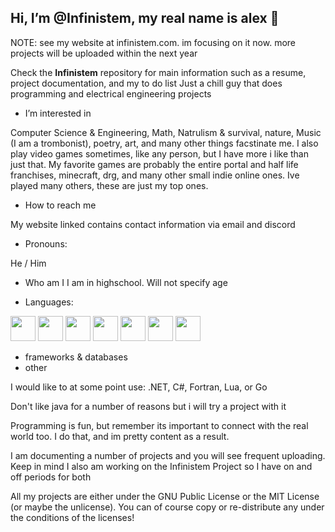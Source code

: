  ## Hi, I’m @Infinistem, my real name is alex 👋

NOTE: see my website at infinistem.com. im focusing on it now. more projects will be uploaded within the next year

 Check the **Infinistem** repository for main information such as a resume, project documentation, and my to do list
 Just a chill guy that does programming and electrical engineering projects
 
-  I’m interested in 

  Computer Science & Engineering, Math, Natrulism & survival, nature, Music (I am a trombonist), poetry, art, and many other things facstinate me. I also play video games sometimes, like any person, but I have 
  more i like than just that. My favorite games are probably the entire portal and half life franchises, minecraft, drg, and many other small indie online ones. Ive played many others, these are just my top ones.
  
-  How to reach me
  
  My website linked contains contact information via email and discord
  
-  Pronouns:
  
  He / Him
  
- Who am I
  I am in highschool. Will not specify age

  
 - Languages:
   
[<img src="https://github.com/bablubambal/All_logo_and_pictures/blob/main/programming%20languages/python.svg" width="40" height="40">](https://link/)
[<img src="https://github.com/bablubambal/All_logo_and_pictures/blob/main/programming%20languages/c.svg" width="40" height="40">](https://link/)
[<img src="https://github.com/bablubambal/All_logo_and_pictures/blob/main/programming%20languages/c++.svg" width="40" height="40">](https://link/)
[<img src="https://github.com/bablubambal/All_logo_and_pictures/blob/main/others/html.svg" width="40" height="40">](https://link/)
[<img src="https://github.com/bablubambal/All_logo_and_pictures/blob/main/others/css.svg" width="40" height="40">](https://link/)
[<img src="https://github.com/bablubambal/All_logo_and_pictures/blob/main/programming%20languages/javascript.svg" width="40" height="40">](https://link/)
[<img src="https://github.com/bablubambal/All_logo_and_pictures/blob/main/programming%20languages/java.svg" width="40" height="40">](https://link/)
- frameworks & databases
- other 

I would like to at some point use: .NET, C#, Fortran, Lua, or Go

Don't like java for a number of reasons but i will try a project with it

Programming is fun, but remember its important to connect with the real world too. I do that, and im pretty content as a result.

I am documenting a number of projects and you will see frequent uploading. Keep in mind I also am working on the Infinistem Project so I have on and off periods for both

All my projects are either under the GNU Public License or the MIT License (or maybe the unlicense). You can of course copy or re-distribute any under the conditions of the licenses! 


  
    
    
    

<!---
Infinistem/Infinistem is a ✨ special ✨ repository because its `README.md` (this file) appears on your GitHub profile.
You can click the Preview link to take a look at your changes.
--->
